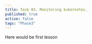 ```yaml
---
title: Task 03. Monitoring kubernetes.
published: true
active: false
tags: "Phase3"
---
```


Here would be first lesson
